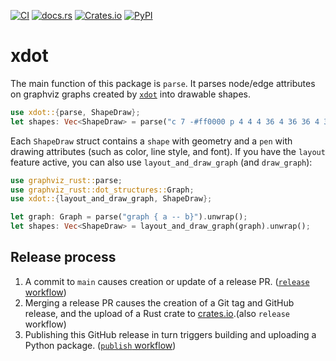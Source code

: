 [![CI](https://github.com/flying-sheep/xdot-rs/actions/workflows/rust.yml/badge.svg)](https://github.com/flying-sheep/xdot-rs/actions/workflows/rust.yml)
[![docs.rs](https://img.shields.io/docsrs/xdot)](https://docs.rs/xdot/latest/xdot/)
[![Crates.io](https://img.shields.io/crates/v/xdot)](https://crates.io/crates/xdot)
[![PyPI](https://img.shields.io/pypi/v/xdot-rs)](https://pypi.org/project/xdot-rs/)

xdot
====

The main function of this package is `parse`.
It parses node/edge attributes on graphviz graphs created by [`xdot`](https://graphviz.org/docs/attr-types/xdot/) into drawable shapes.

```rust
use xdot::{parse, ShapeDraw};
let shapes: Vec<ShapeDraw> = parse("c 7 -#ff0000 p 4 4 4 36 4 36 36 4 36");
```

Each `ShapeDraw` struct contains a `shape` with geometry and a `pen` with drawing attributes (such as color, line style, and font).
If you have the `layout` feature active, you can also use `layout_and_draw_graph` (and `draw_graph`):

```rust
use graphviz_rust::parse;
use graphviz_rust::dot_structures::Graph;
use xdot::{layout_and_draw_graph, ShapeDraw};

let graph: Graph = parse("graph { a -- b}").unwrap();
let shapes: Vec<ShapeDraw> = layout_and_draw_graph(graph).unwrap();
```

Release process
---------------

1. A commit to `main` causes creation or update of a release PR. ([`release` workflow](https://github.com/flying-sheep/xdot-rs/actions/workflows/release.yml))
2. Merging a release PR causes the creation of a Git tag and GitHub release, and the upload of a Rust crate to [crates.io](https://crates.io).(also `release` workflow)
3. Publishing this GitHub release in turn triggers building and uploading a Python package. ([`publish` workflow](https://github.com/flying-sheep/xdot-rs/actions/workflows/publish.yml))
